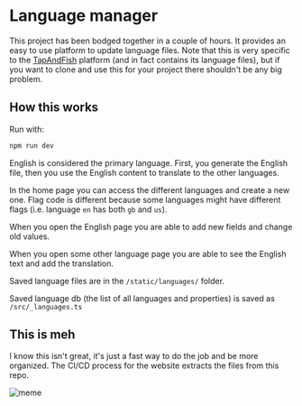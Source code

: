 # Language manager

This project has been bodged together in a couple of hours. It provides an easy to use platform to update language files. Note that this is very specific to the [TapAndFish](https://tapandfish.com) platform (and in fact contains its language files), but if you want to clone and use this for your project there shouldn't be any big problem.

## How this works

Run with:
```bash
npm run dev
```

English is considered the primary language. First, you generate the English file, then you use the English content to translate to the other languages.

In the home page you can access the different languages and create a new one. Flag code is different because some languages might have different flags (i.e. language `en` has both `gb` and `us`).

When you open the English page you are able to add new fields and change old values.

When you open some other language page you are able to see the English text and add the translation.

Saved language files are in the `/static/languages/` folder.

Saved language db (the list of all languages and properties) is saved as `/src/_languages.ts`

## This is meh

I know this isn't great, it's just a fast way to do the job and be more organized. The CI/CD process for the website extracts the files from this repo.


![meme](https://i.imgur.com/mpUMTxF.jpeg)
